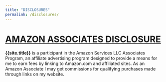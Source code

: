 ```yaml
---
title: "DISCLOSURES"
permalink: /disclosures/
---
```


# [AMAZON ASSOCIATES DISCLOSURE](https://affiliate-program.amazon.com/help/operating/agreement)

**{{site.title}}** is a participant in the Amazon Services LLC Associates Program, an affiliate advertising program designed to provide a means for me to earn fees by linking to Amazon.com and affiliated sites. As an Amazon Associate I may get commissions for qualifying purchases made through links on my website.
